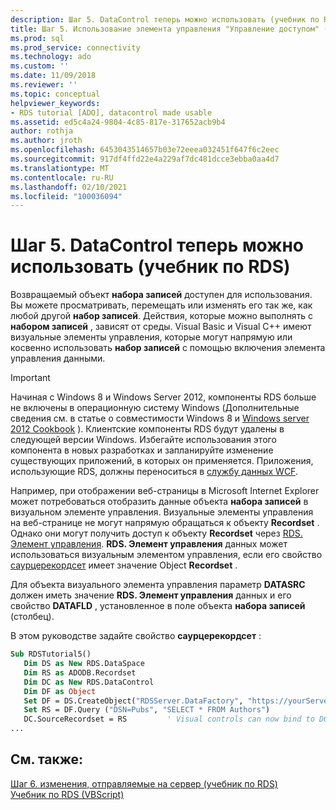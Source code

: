 ```yaml
---
description: Шаг 5. DataControl теперь можно использовать (учебник по RDS)
title: Шаг 5. Использование элемента управления "Управление доступом" (руководство по RDS) | Документация Майкрософт
ms.prod: sql
ms.prod_service: connectivity
ms.technology: ado
ms.custom: ''
ms.date: 11/09/2018
ms.reviewer: ''
ms.topic: conceptual
helpviewer_keywords:
- RDS tutorial [ADO], datacontrol made usable
ms.assetid: ed5c4a24-9804-4c85-817e-317652acb9b4
author: rothja
ms.author: jroth
ms.openlocfilehash: 6453043514657b03e72eeea032451f647f6c2eec
ms.sourcegitcommit: 917df4ffd22e4a229af7dc481dcce3ebba0aa4d7
ms.translationtype: MT
ms.contentlocale: ru-RU
ms.lasthandoff: 02/10/2021
ms.locfileid: "100036094"
---
```

# <a name="step-5-datacontrol-is-made-usable-rds-tutorial"></a>Шаг 5. DataControl теперь можно использовать (учебник по RDS)
Возвращаемый объект **набора записей** доступен для использования. Вы можете просматривать, перемещать или изменять его так же, как любой другой **набор записей**. Действия, которые можно выполнять с **набором записей** , зависят от среды. Visual Basic и Visual C++ имеют визуальные элементы управления, которые могут напрямую или косвенно использовать **набор записей** с помощью включения элемента управления данными.  
  
> [!IMPORTANT]
>  Начиная с Windows 8 и Windows Server 2012, компоненты RDS больше не включены в операционную систему Windows (Дополнительные сведения см. в статье о совместимости Windows 8 и [Windows server 2012 Cookbook](https://www.microsoft.com/download/details.aspx?id=27416) ). Клиентские компоненты RDS будут удалены в следующей версии Windows. Избегайте использования этого компонента в новых разработках и запланируйте изменение существующих приложений, в которых он применяется. Приложения, использующие RDS, должны переноситься в [службу данных WCF](/dotnet/framework/wcf/).  
  
 Например, при отображении веб-страницы в Microsoft Internet Explorer может потребоваться отобразить данные объекта **набора записей** в визуальном элементе управления. Визуальные элементы управления на веб-странице не могут напрямую обращаться к объекту **Recordset** . Однако они могут получить доступ к объекту **Recordset** через [RDS. Элемент управления](../../reference/rds-api/datacontrol-object-rds.md). **RDS. Элемент управления** данных может использоваться визуальным элементом управления, если его свойство [саурцерекордсет](../../reference/rds-api/recordset-sourcerecordset-properties-rds.md) имеет значение Object **Recordset** .  
  
 Для объекта визуального элемента управления параметр **DATASRC** должен иметь значение **RDS. Элемент управления** данных и его свойство **DATAFLD** , установленное в поле объекта **набора записей** (столбец).  
  
 В этом руководстве задайте свойство **саурцерекордсет** :  
  
```vb
Sub RDSTutorial5()  
   Dim DS as New RDS.DataSpace  
   Dim RS as ADODB.Recordset  
   Dim DC as New RDS.DataControl  
   Dim DF as Object  
   Set DF = DS.CreateObject("RDSServer.DataFactory", "https://yourServer")  
   Set RS = DF.Query ("DSN=Pubs", "SELECT * FROM Authors")  
   DC.SourceRecordset = RS         ' Visual controls can now bind to DC.  
...  
```  
  
## <a name="see-also"></a>См. также:  
 [Шаг 6. изменения, отправляемые на сервер (учебник по RDS)](./step-6-changes-are-sent-to-the-server-rds-tutorial.md)   
 [Учебник по RDS (VBScript)](./rds-tutorial-vbscript.md)